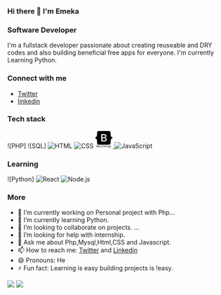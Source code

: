 ### Hi there 👋 I'm Emeka

### Software Developer
I'm a fullstack developer passionate about creating reuseable and DRY codes and also building beneficial free apps for everyone. I'm currently Learning Python.

### Connect with me
* [Twitter](https://twitter.com/emeka_chukwuma_)
* [linkedin](https://www.linkedin.com/in/emeka-chukwuma-99581a233)

### Tech stack
![PHP]
![SQL]
![HTML](https://img.shields.io/badge/HTML5-E34F26?style=for-the-badge&logo=html5&logoColor=white) 
![CSS](https://img.shields.io/badge/-css3-1572B6?&style=for-the-badge&logo=css3&logoColor=white)
<a href="https://getbootstrap.com" target="_blank">
  <img src="https://raw.githubusercontent.com/devicons/devicon/master/icons/bootstrap/bootstrap-plain-wordmark.svg"  alt="bootstrap" width="40" height="40"/>
 </a>
 ![JavaScript](https://img.shields.io/badge/-javascript-F7DF1E?&style=for-the-badge&logo=javascript&logoColor=black)

### Learning

![Python]
![React](https://img.shields.io/badge/-ReactJS-grey?&style=for-the-badge&logo=react&logoColor=61DAFB)
![Node.js](https://img.shields.io/badge/Node.js-339933?style=for-the-badge&logo=nodedotjs&logoColor=white)

### More

- 🔭 I’m currently working on Personal project with Php...
- 🌱 I’m currently learning Python.
- 👯 I’m looking to collaborate on projects. ...
- 🤔 I’m looking for help with internship. 
- 💬 Ask me about Php,Mysql,Html,CSS and Javascript.
- 📫 How to reach me: [Twitter](https://twitter.com/emeka_chukwuma_) and [Linkedin](https://www.linkedin.com/in/emeka-chukwuma-99581a233)
- 😄 Pronouns: He
- ⚡ Fun fact: Learning is easy building projects is !easy.


<img src="https://github-profile-trophy.vercel.app/?username=ryo-ma&theme=flat"/>

<img src="https://api.githubtrends.io/user/svg/emekach/langs?time_range=one_year&use_percent=True&include_private=True&theme=classic"/>
